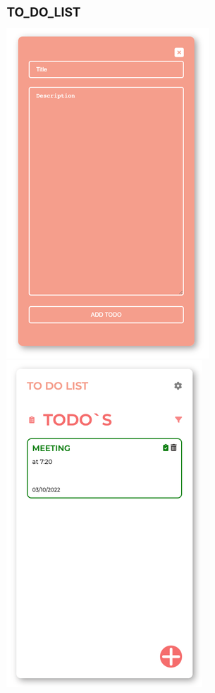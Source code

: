 # TO_DO_LIST

<img src="./img/design/screen1.png" alt="add todo">
<img src="./img/design/screen2.png" alt="todo">
